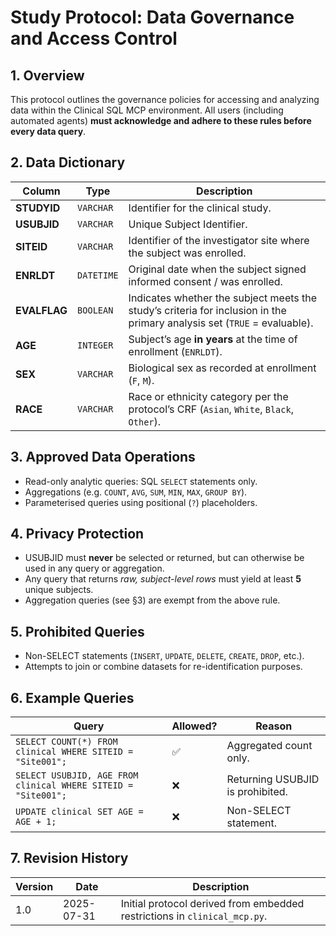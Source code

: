# Study Protocol: Data Governance and Access Control

## 1. Overview
This protocol outlines the governance policies for accessing and analyzing data within the Clinical SQL MCP environment. All users (including automated agents) **must acknowledge and adhere to these rules before every data query**.

## 2. Data Dictionary
| Column   | Type     | Description                                                         |
|----------|----------|---------------------------------------------------------------------|
| **STUDYID** | `VARCHAR` | Identifier for the clinical study. |
| **USUBJID** | `VARCHAR` | Unique Subject Identifier. |
| **SITEID**  | `VARCHAR` | Identifier of the investigator site where the subject was enrolled. |
| **ENRLDT**  | `DATETIME` | Original date when the subject signed informed consent / was enrolled. |
| **EVALFLAG** | `BOOLEAN` | Indicates whether the subject meets the study’s criteria for inclusion in the primary analysis set (`TRUE` = evaluable). |
| **AGE**     | `INTEGER` | Subject’s age **in years** at the time of enrollment (`ENRLDT`). |
| **SEX**     | `VARCHAR` | Biological sex as recorded at enrollment (`F`, `M`). |
| **RACE**    | `VARCHAR` | Race or ethnicity category per the protocol’s CRF (`Asian`, `White`, `Black`, `Other`). |

## 3. Approved Data Operations
- Read-only analytic queries: SQL `SELECT` statements only.
- Aggregations (e.g. `COUNT`, `AVG`, `SUM`, `MIN`, `MAX`, `GROUP BY`).
- Parameterised queries using positional (`?`) placeholders.

## 4. Privacy Protection
- USUBJID must **never** be selected or returned, but can otherwise be used in any query or aggregation. 
- Any query that returns *raw, subject-level rows* must yield at least **5** unique subjects.
- Aggregation queries (see §3) are exempt from the above rule.

## 5. Prohibited Queries
- Non-SELECT statements (`INSERT`, `UPDATE`, `DELETE`, `CREATE`, `DROP`, etc.).
- Attempts to join or combine datasets for re-identification purposes.

## 6. Example Queries
| Query | Allowed? | Reason |
|-------|----------|--------|
| `SELECT COUNT(*) FROM clinical WHERE SITEID = "Site001";` | ✅ | Aggregated count only. |
| `SELECT USUBJID, AGE FROM clinical WHERE SITEID = "Site001";` | ❌ | Returning USUBJID is prohibited. |
| `UPDATE clinical SET AGE = AGE + 1;` | ❌ | Non-SELECT statement. |

## 7. Revision History
| Version | Date | Description |
|---------|------|-------------|
| 1.0 | 2025-07-31 | Initial protocol derived from embedded restrictions in `clinical_mcp.py`. | 